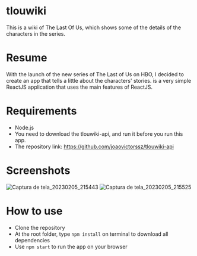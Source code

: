 # tlouwiki
This is a wiki of The Last Of Us, which shows some of the details of the characters in the series.

# Resume
With the launch of the new series of The Last of Us on HBO, I decided to create an app that tells a little about the characters' stories. is a very simple ReactJS application that uses the main features of ReactJS.

# Requirements
- Node.js
- You need to download the tlouwiki-api, and run it before you run this app.
- The repository link: https://github.com/joaovictorssz/tlouwiki-api

# Screenshots

![Captura de tela_20230205_215443](https://user-images.githubusercontent.com/92763778/216848390-012cdd93-aae1-46d3-812d-7bcc0fb116f8.png)
![Captura de tela_20230205_215525](https://user-images.githubusercontent.com/92763778/216848456-3c6f4223-5a6f-487f-aa83-887ebd503280.png)

# How to use
- Clone the repository
- At the root folder, type `npm install` on terminal to download all dependencies
- Use `npm start` to run the app on your browser

